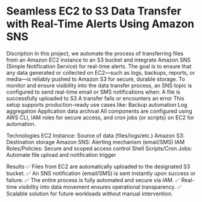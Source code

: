# Seamless EC2 to S3 Data Transfer with Real-Time Alerts Using Amazon SNS

Discription 
In this project, we automate the process of transferring files from an Amazon EC2 instance to an S3 bucket and integrate Amazon SNS (Simple Notification Service) for real-time alerts. The goal is to ensure that any data generated or collected on EC2—such as logs, backups, reports, or media—is reliably pushed to Amazon S3 for secure, durable storage.
To monitor and ensure visibility into the data transfer process, an SNS topic is configured to send real-time email or SMS notifications when:
A file is successfully uploaded to S3
A transfer fails or encounters an error
This setup supports production-ready use cases like:
Backup automation
Log aggregation
Application data archival
All components are configured using AWS CLI, IAM roles for secure access, and cron jobs (or scripts) on EC2 for automation.

Technologies
EC2 Instance: Source of data (files/logs/etc.)
Amazon S3: Destination storage
Amazon SNS: Alerting mechanism (email/SMS)
IAM Roles/Policies: Secure and scoped access control
Shell Scripts/Cron Jobs: Automate file upload and notification trigger

Results
✅ Files from EC2 are automatically uploaded to the designated S3 bucket.
✅ An SNS notification (email/SMS) is sent instantly upon success or failure.
✅ The entire process is fully automated and secure via IAM.
✅ Real-time visibility into data movement ensures operational transparency.
✅ Scalable solution for future workloads without manual intervention.



